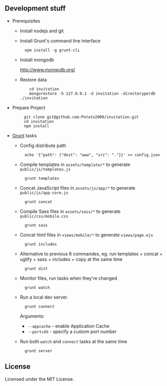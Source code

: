 Development stuff
-----------------

- Prerequisites

    - Install nodejs and git

	- Install Grunt's command line interface

			npm install -g grunt-cli

  - Install mongodb
      
      http://www.mongodb.org/
 
  - Restore data
  
            cd invitation
            mongorestore -h 127.0.0.1 -d invitation -directoryperdb ./invitation
      
 - Prepare Project

			git clone git@github.com:Potato2009/invitation.git
			cd invitation
			npm install

- [Grunt](http://gruntjs.com/) tasks

	- Config distribute path

			echo '{"path": {"dest": "www", "src": "."}}' >> config.json

	- Compile templates in `assets/template/*` to generate `public/js/templates.js`

			grunt templates

	- Concat JavaScript files in `assets/js/app/*` to generate `public/js/app-core.js`

			grunt concat

	- Compile Sass files in `assets/sass/*` to generate `public/css/mobile.css`

			grunt sass

	- Concat html files in `views/mobile/*` to generate `views/page.ejs`

			grunt includes

	- Alternative to previous 6 commandes, eg. run templates + concat + uglify + sass + includes + copy at the same time

			grunt dist

	- Monitor files, run tasks when they're changed

			grunt watch

	- Run a local dev server.

			grunt connect

		Arguments:

		- `--appcache` - enable Application Cache
		- `--port=XX` - specify a custom port number

	- Run both `watch` and `connect` tasks at the same time

			grunt server


License
-------

Licensed under the MIT License.
